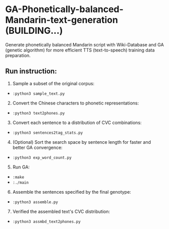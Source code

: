 # GA-Phonetically-balanced-Mandarin-text-generation (BUILDING...)
Generate phonetically balanced Mandarin script with Wiki-Database and GA (genetic algorithm) for more efficient TTS (text-to-speech) training data preparation.

## Run instruction:
1. Sample a subset of the original corpus:
  - `:python3 sample_text.py`

2. Convert the Chinese characters to phonetic representations:
  - `:python3 text2phones.py`
  
3. Convert each sentence to a distribution of CVC combinations:
  - `:python3 sentences2tag_stats.py`

4. (Optional) Sort the search space by sentence length for faster and better GA convergence:
  - `:python3 exp_word_count.py`
  
5. Run GA:
  - `:make`
  - `:./main`
  
6. Assemble the sentences specified by the final genotype:
  - `:python3 assemble.py`

7. Verified the assembled text's CVC distribution:
  - `:python3 assmbd_text2phones.py`
